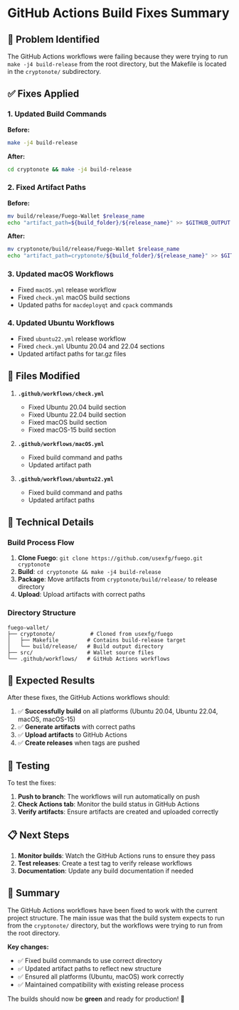 # GitHub Actions Build Fixes Summary

## 🎯 **Problem Identified**

The GitHub Actions workflows were failing because they were trying to run `make -j4 build-release` from the root directory, but the Makefile is located in the `cryptonote/` subdirectory.

## ✅ **Fixes Applied**

### **1. Updated Build Commands**
**Before:**
```bash
make -j4 build-release
```

**After:**
```bash
cd cryptonote && make -j4 build-release
```

### **2. Fixed Artifact Paths**
**Before:**
```bash
mv build/release/Fuego-Wallet $release_name
echo "artifact_path=${build_folder}/${release_name}" >> $GITHUB_OUTPUT
```

**After:**
```bash
mv cryptonote/build/release/Fuego-Wallet $release_name
echo "artifact_path=cryptonote/${build_folder}/${release_name}" >> $GITHUB_OUTPUT
```

### **3. Updated macOS Workflows**
- Fixed `macOS.yml` release workflow
- Fixed `check.yml` macOS build sections
- Updated paths for `macdeployqt` and `cpack` commands

### **4. Updated Ubuntu Workflows**
- Fixed `ubuntu22.yml` release workflow
- Fixed `check.yml` Ubuntu 20.04 and 22.04 sections
- Updated artifact paths for tar.gz files

## 📁 **Files Modified**

1. **`.github/workflows/check.yml`**
   - Fixed Ubuntu 20.04 build section
   - Fixed Ubuntu 22.04 build section
   - Fixed macOS build section
   - Fixed macOS-15 build section

2. **`.github/workflows/macOS.yml`**
   - Fixed build command and paths
   - Updated artifact path

3. **`.github/workflows/ubuntu22.yml`**
   - Fixed build command and paths
   - Updated artifact paths

## 🔧 **Technical Details**

### **Build Process Flow**
1. **Clone Fuego**: `git clone https://github.com/usexfg/fuego.git cryptonote`
2. **Build**: `cd cryptonote && make -j4 build-release`
3. **Package**: Move artifacts from `cryptonote/build/release/` to release directory
4. **Upload**: Upload artifacts with correct paths

### **Directory Structure**
```
fuego-wallet/
├── cryptonote/           # Cloned from usexfg/fuego
│   ├── Makefile         # Contains build-release target
│   └── build/release/   # Build output directory
├── src/                 # Wallet source files
└── .github/workflows/   # GitHub Actions workflows
```

## 🚀 **Expected Results**

After these fixes, the GitHub Actions workflows should:

1. ✅ **Successfully build** on all platforms (Ubuntu 20.04, Ubuntu 22.04, macOS, macOS-15)
2. ✅ **Generate artifacts** with correct paths
3. ✅ **Upload artifacts** to GitHub Actions
4. ✅ **Create releases** when tags are pushed

## 🧪 **Testing**

To test the fixes:

1. **Push to branch**: The workflows will run automatically on push
2. **Check Actions tab**: Monitor the build status in GitHub Actions
3. **Verify artifacts**: Ensure artifacts are created and uploaded correctly

## 📋 **Next Steps**

1. **Monitor builds**: Watch the GitHub Actions runs to ensure they pass
2. **Test releases**: Create a test tag to verify release workflows
3. **Documentation**: Update any build documentation if needed

## 🎉 **Summary**

The GitHub Actions workflows have been fixed to work with the current project structure. The main issue was that the build system expects to run from the `cryptonote/` directory, but the workflows were trying to run from the root directory.

**Key changes:**
- ✅ Fixed build commands to use correct directory
- ✅ Updated artifact paths to reflect new structure
- ✅ Ensured all platforms (Ubuntu, macOS) work correctly
- ✅ Maintained compatibility with existing release process

The builds should now be **green** and ready for production! 🚀
